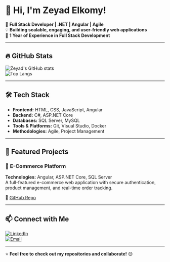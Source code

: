 # 👋 Hi, I'm Zeyad Elkomy!  

🚀 **Full Stack Developer | .NET | Angular | Agile**  
💡 **Building scalable, engaging, and user-friendly web applications**  
🎯 **1 Year of Experience in Full Stack Development**  

---

## 🔥 GitHub Stats  

![Zeyad's GitHub stats](https://github-readme-stats.vercel.app/api?username=ZeyadElkomy&show_icons=true&theme=radical)  
![Top Langs](https://github-readme-stats.vercel.app/api/top-langs/?username=ZeyadElkomy&layout=compact&theme=radical)  

---

## 🛠️ Tech Stack  

- **Frontend:** HTML, CSS, JavaScript, Angular  
- **Backend:** C#, ASP.NET Core  
- **Databases:** SQL Server, MySQL  
- **Tools & Platforms:** Git, Visual Studio, Docker  
- **Methodologies:** Agile, Project Management  

---

## 📌 Featured Projects  

### 🚀 **E-Commerce Platform**  
**Technologies:** Angular, ASP.NET Core, SQL Server  
A full-featured e-commerce web application with secure authentication, product management, and real-time order tracking.  

🔗 [GitHub Repo](https://github.com/ZeyadElkomy/E-Commerce-Platform)  

---

## 📫 Connect with Me  

[![LinkedIn](https://img.shields.io/badge/LinkedIn-Profile-blue?logo=linkedin)](https://www.linkedin.com/in/zeyad-elkomy)  
[![Email](https://img.shields.io/badge/Email-Contact-red)](mailto:zeyadelkomy68@gmail.com)  

---

⭐ **Feel free to check out my repositories and collaborate!** 😊  
